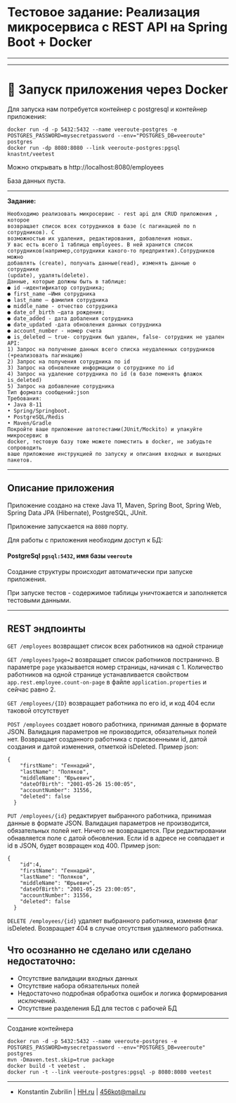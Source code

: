# Тестовое задание: Реализация микросервиса с REST API на Spring Boot + Docker

---




---

# 📣 Запуск приложения через Docker

Для запуска нам потребуется контейнер с postgresql и контейнер приложения:
```
docker run -d -p 5432:5432 --name veeroute-postgres -e POSTGRES_PASSWORD=mysecretpassword --env="POSTGRES_DB=veeroute" postgres
docker run -dp 8080:8080 --link veeroute-postgres:pgsql knastnt/veetest
```

Можно открывать в http://localhost:8080/employees

База данных пуста.

---

**Задание:** 
```$xslt
Необходимо реализовать микросервис - rest api для CRUD приложения , которое
возвращает список всех сотрудников в базе (с пагинацией по n сотрудников). С
возможностью их удаления, редактирования, добавления новых.
У вас есть всего 1 таблица employees. В ней хранится список
сотрудников(например,сотрудники какого-то предприятия).Сотрудников можно
добавлять (create), получать данные(read), изменять данные о сотруднике
(update), удалять(delete).
Данные, которые должны быть в таблице:
● id –идентификатор сотрудника;
● first_name –Имя сотрудника
● last_name – фамилия сотрудника
● middle_name - отчество сотрудника
● date_of_birth –дата рождения;
● date_added - дата добаления сотрудника
● date_updated -дата обновления данных сотрудника
● account_number - номер счета
● is_deleted – true- сотрудник был удален, false- сотрудник не удален
API:
1) Запрос на получение данных всего списка неудаленных сотрудников
(+реализовать пагинацию)
2) Запрос на получения сотрудника по id
3) Запрос на обновление информации о сотруднике по id
4) Запрос на удаление сотрудника по id (в базе поменять флажок is_deleted)
5) Запрос на добавление сотрудника
Тип формата сообщений:json
Требования:
• Java 8-11
• Spring/Springboot.
• PostgreSQL/Redis
• Maven/Gradle
Покройте ваше приложение автотестами(JUnit/Mockito) и упакуйте микросервис в
docker, тестовую базу тоже можете поместить в docker, не забудьте сопроводить
ваше приложение инструкцией по запуску и описания входных и выходных
пакетов.
```

---

##   Описание приложения

Приложение создано на стеке Java 11, Maven, Spring Boot, Spring Web, Spring Data JPA (Hibernate), PostgreSQL, JUnit.

Приложение запускается на ```8080``` порту.

Для работы с приложения необходим доступ к БД:

#### PostgreSql ```pgsql:5432```, имя базы ```veeroute```

Создание структуры происходит автоматически при запуске приложения.

При запуске тестов - содержимое таблицы уничтожается и заполняется тестовыми данными.

---

## REST эндпоинты

```GET /employees``` возвращает список всех работников на одной странице

```GET /employees?page=2``` возвращает список работников постранично. В параметре ```page``` указывается номер страницы, начиная с 1. Количество работников на одной странице устанавливается свойством ```app.rest.employee.count-on-page``` в файле ```application.properties``` и сейчас равно 2.

```GET /employees/{ID}``` возвращает работника по его id, и код 404 если таковой отсутствует

```POST /employees``` создает нового работника, принимая данные в формате JSON. Валидация параметров не производится, обязательных полей нет. Возвращает созданного работника с присвоенными id, датой создания и датой изменения, отметкой isDeleted. Пример json:
```$xslt
{
    "firstName": "Геннадий",
    "lastName": "Поляков",
    "middleName": "Юрьевич",
    "dateOfBirth": "2001-05-26 15:00:05",
    "accountNumber": 31556,
    "deleted": false
  }
```

```PUT /employees/{id}``` редактирует выбранного работника, принимая данные в формате JSON. Валидация параметров не производится, обязательных полей нет. Ничего не возвращается. При редактировании обнавляется поле с датой обновления. Если id в адресе не совпадает и id в JSON, будет возвращен код 400. Пример json:
```$xslt
{
    "id":4,
    "firstName": "Геннадий",
    "lastName": "Поляков",
    "middleName": "Юрьевич",
    "dateOfBirth": "2001-05-25 23:00:05",
    "accountNumber": 31556,
    "deleted": false
  }
```

```DELETE /employees/{id}``` удаляет выбранного работника, изменяя флаг isDeleted. Возвращает 404 в случае отсутствия удаляемого работника.



## Что осознанно не сделано или сделано недостаточно:

* Отсутствие валидации входных данных
* Отсутствие набора обязательных полей
* Недостаточно подробная обработка ошибок и логика формирования исключений.
* Отсутствие разделения БД для тестов с рабочей БД


---

Создание контейнера
```
docker run -d -p 5432:5432 --name veeroute-postgres -e POSTGRES_PASSWORD=mysecretpassword --env="POSTGRES_DB=veeroute" postgres
mvn -Dmaven.test.skip=true package
docker build -t veetest .
docker run -t --link veeroute-postgres:pgsql -p 8080:8080 veetest
```


---

* Konstantin Zubrilin | [HH.ru](https://komsomolsk-na-amure.hh.ru/resume/2797db4fff056344b60039ed1f486a50525650) |  456kot@mail.ru
